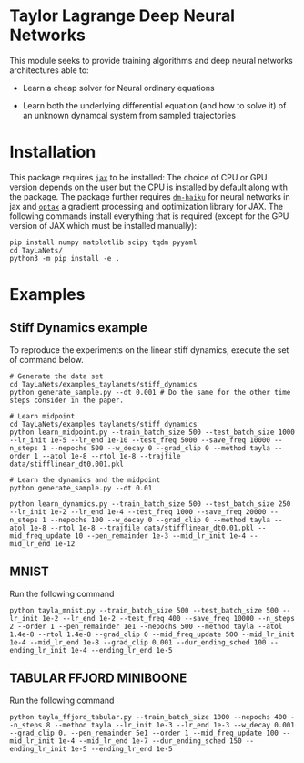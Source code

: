 # Taylor Lagrange Deep Neural Networks

This module seeks to provide training algorithms and deep neural networks architectures able to:

- Learn a cheap solver for Neural ordinary equations

- Learn both the underlying differential equation (and how to solve it) of an unknown dynamcal system from sampled trajectories


# Installation

This package requires [``jax``](https://github.com/google/jax) to be installed: The choice of CPU or GPU version depends on the user but the CPU is installed by default along with the package.
The package further requires [``dm-haiku``](https://github.com/deepmind/dm-haiku) for neural networks in jax and [``optax``](https://github.com/deepmind/optax) a gradient processing and optimization library for JAX. The following commands install everything that is required (except for the GPU version of JAX which must be installed manually):

```
pip install numpy matplotlib scipy tqdm pyyaml
cd TayLaNets/
python3 -m pip install -e . 
```

# Examples

## Stiff Dynamics example

To reproduce the experiments on the linear stiff dynamics, execute the set of command below.
```
# Generate the data set
cd TayLaNets/examples_taylanets/stiff_dynamics
python generate_sample.py --dt 0.001 # Do the same for the other time steps consider in the paper.

# Learn midpoint
cd TayLaNets/examples_taylanets/stiff_dynamics
python learn_midpoint.py --train_batch_size 500 --test_batch_size 1000 --lr_init 1e-5 --lr_end 1e-10 --test_freq 5000 --save_freq 10000 --n_steps 1 --nepochs 500 --w_decay 0 --grad_clip 0 --method tayla --order 1 --atol 1e-8 --rtol 1e-8 --trajfile data/stifflinear_dt0.001.pkl

# Learn the dynamics and the midpoint
python generate_sample.py --dt 0.01

python learn_dynamics.py --train_batch_size 500 --test_batch_size 250 --lr_init 1e-2 --lr_end 1e-4 --test_freq 1000 --save_freq 20000 --n_steps 1 --nepochs 100 --w_decay 0 --grad_clip 0 --method tayla --atol 1e-8 --rtol 1e-8 --trajfile data/stifflinear_dt0.01.pkl --mid_freq_update 10 --pen_remainder 1e-3 --mid_lr_init 1e-4 --mid_lr_end 1e-12 
```

## MNIST
Run the following command
```
python tayla_mnist.py --train_batch_size 500 --test_batch_size 500 --lr_init 1e-2 --lr_end 1e-2 --test_freq 400 --save_freq 10000 --n_steps 2 --order 1 --pen_remainder 1e1 --nepochs 500 --method tayla --atol 1.4e-8 --rtol 1.4e-8 --grad_clip 0 --mid_freq_update 500 --mid_lr_init 1e-4 --mid_lr_end 1e-8 --grad_clip 0.001 --dur_ending_sched 100 --ending_lr_init 1e-4 --ending_lr_end 1e-5
```

## TABULAR FFJORD MINIBOONE
Run the following command
```
python tayla_ffjord_tabular.py --train_batch_size 1000 --nepochs 400 --n_steps 8 --method tayla --lr_init 1e-3 --lr_end 1e-3 --w_decay 0.001 --grad_clip 0. --pen_remainder 5e1 --order 1 --mid_freq_update 100 --mid_lr_init 1e-4 --mid_lr_end 1e-7 --dur_ending_sched 150 --ending_lr_init 1e-5 --ending_lr_end 1e-5
```
